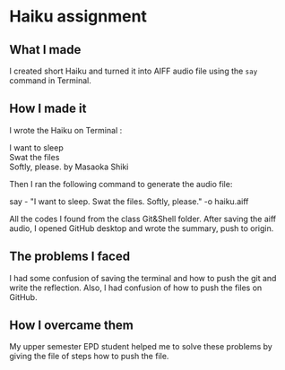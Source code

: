 # Haiku assignment
## What I made
I created short Haiku and turned it into AIFF audio file using the `say` command in Terminal.
## How I made it
I wrote the Haiku on Terminal :

I want to sleep  
Swat the files  
Softly, please.
by Masaoka Shiki

Then I ran the following command to generate the audio file:

say - "I want to sleep. Swat the files. Softly, please." -o haiku.aiff

All the codes I found from the class Git&Shell folder.
After saving the aiff audio, I opened GitHub desktop and wrote the summary, push to origin.

## The problems I faced
I had some confusion of saving the terminal and how to push the git and write the reflection. Also, I had confusion of how to push the files on GitHub.
## How I overcame them
My upper semester EPD student helped me to solve these problems by giving the file of steps how to push the file.
